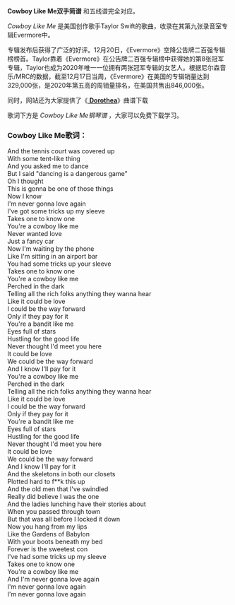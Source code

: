 

**Cowboy Like Me双手简谱** 和五线谱完全对应。

_Cowboy Like Me_ 是美国创作歌手Taylor Swift的歌曲，收录在其第九张录音室专辑Evermore中。

专辑发布后获得了广泛的好评。12月20日，《Evermore》空降公告牌二百强专辑榜榜首。Taylor靠着《Evermore》在公告牌二百强专辑榜中获得她的第8张冠军专辑，Taylor也成为2020年唯一一位拥有两张冠军专辑的女艺人。根据尼尔森音乐/MRC的数据，截至12月17日当周，《Evermore》在美国的专辑销量达到329,000张，是2020年第五高的周销量排名，在美国共售出846,000张。

同时，网站还为大家提供了《[ **Dorothea**](Music-12515-Dorothea-Taylor-Swift.html
"Dorothea")》曲谱下载

歌词下方是 _Cowboy Like Me钢琴谱_ ，大家可以免费下载学习。

### Cowboy Like Me歌词：

And the tennis court was covered up  
With some tent-like thing  
And you asked me to dance  
But I said "dancing is a dangerous game"  
Oh I thought  
This is gonna be one of those things  
Now I know  
I'm never gonna love again  
I've got some tricks up my sleeve  
Takes one to know one  
You're a cowboy like me  
Never wanted love  
Just a fancy car  
Now I'm waiting by the phone  
Like I'm sitting in an airport bar  
You had some tricks up your sleeve  
Takes one to know one  
You're a cowboy like me  
Perched in the dark  
Telling all the rich folks anything they wanna hear  
Like it could be love  
I could be the way forward  
Only if they pay for it  
You're a bandit like me  
Eyes full of stars  
Hustling for the good life  
Never thought I'd meet you here  
It could be love  
We could be the way forward  
And I know I'll pay for it  
You're a cowboy like me  
Perched in the dark  
Telling all the rich folks anything they wanna hear  
Like it could be love  
I could be the way forward  
Only if they pay for it  
You're a bandit like me  
Eyes full of stars  
Hustling for the good life  
Never thought I'd meet you here  
It could be love  
We could be the way forward  
And I know I'll pay for it  
And the skeletons in both our closets  
Plotted hard to f**k this up  
And the old men that I've swindled  
Really did believe I was the one  
And the ladies lunching have their stories about  
When you passed through town  
But that was all before I locked it down  
Now you hang from my lips  
Like the Gardens of Babylon  
With your boots beneath my bed  
Forever is the sweetest con  
I've had some tricks up my sleeve  
Takes one to know one  
You're a cowboy like me  
And I'm never gonna love again  
I'm never gonna love again  
I'm never gonna love again


